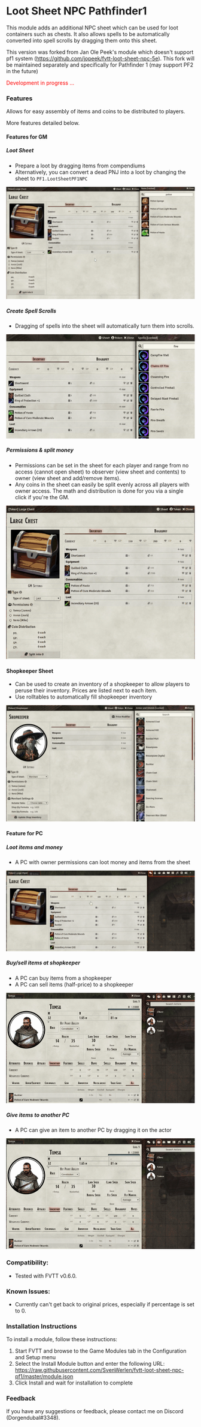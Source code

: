 # Loot Sheet NPC Pathfinder1

This module adds an additional NPC sheet which can be used for loot containers such as chests. It also allows spells to be automatically converted into spell scrolls by dragging them onto this sheet. 

This version was forked from Jan Ole Peek's module which doesn't support pf1 system (https://github.com/jopeek/fvtt-loot-sheet-npc-5e). 
This fork will be maintained separately and specifically for Pathfinder 1 (may support PF2 in the future)

<p style="color:red">Development in progress ...</p>

### Features

Allows for easy assembly of items and coins to be distributed to players.

More features detailed below.

#### Features for GM

##### Loot Sheet

* Prepare a loot by dragging items from compendiums
* Alternatively, you can convert a dead PNJ into a loot by changing the sheet to `PF1.LootSheetPF1NPC`

![Demo Loot Sheet](doc/img/add-items-loot.gif)

##### Create Spell Scrolls

* Dragging of spells into the sheet will automatically turn them into scrolls.

![Demo crate scrolls](doc/img/scroll.gif)

##### Permissions & split money

* Permissions can be set in the sheet for each player and range from no access (cannot open sheet) to observer (view sheet and contents) to owner (view sheet and add/remove items).
* Any coins in the sheet can easily be split evenly across all players with owner access. The math and distribution is done for you via a single click if you're the GM. 

![Demo Permissions & Split](doc/img/split.gif)

#### Shopkeeper Sheet

* Can be used to create an inventory of a shopkeeper to allow players to peruse their inventory. Prices are listed next to each item.
* Use rolltables to automatically fill shopkeeper inventory

![Demo merchant](doc/img/merchant.gif)



#### Feature for PC

##### Loot items and money

* A PC with owner permissions can loot money and items from the sheet

![Demo Loot items and money](doc/img/loot.gif)

##### Buy/sell items at shopkeeper

* A PC can buy items from a shopkeeper
* A PC can sell items (half-price) to a shopkeeper

![Demo Buy and Sell items](doc/img/give.gif)

##### Give items to another PC

* A PC can give an item to another PC by dragging it on the actor

![Demo Give items](doc/img/give.gif)


### Compatibility:
- Tested with FVTT v0.6.0.

### Known Issues:
- Currently can't get back to original prices, especially if percentage is set to 0.

### Installation Instructions

To install a module, follow these instructions:

1. Start FVTT and browse to the Game Modules tab in the Configuration and Setup menu
2. Select the Install Module button and enter the following URL: https://raw.githubusercontent.com/SvenWerlen/fvtt-loot-sheet-npc-pf1/master/module.json
3. Click Install and wait for installation to complete 

### Feedback

If you have any suggestions or feedback, please contact me on Discord (Dorgendubal#3348).
